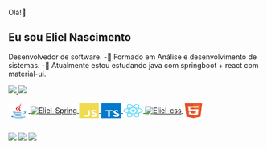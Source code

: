 Olá!👋 <h2> Eu sou Eliel Nascimento </h2> Desenvolvedor de software.
-🚀 Formado em Análise e desenvolvimento de sistemas.
-🌱 Atualmente estou estudando java com springboot + react com material-ui.
<div>
  <a href="https://github.com/ElielNascimento">
  <img height="180em" src="https://github-readme-stats.vercel.app/api?username=elielnascimento&show_icons=true&theme=dark&include_all_commits=true&count_private=true"/>
  <img height="180em" src="https://github-readme-stats.vercel.app/api/top-langs/?username=elielnascimento&layout=compact&langs_count=7&theme=dark"/>
</div>
<div style="display: inline_block"><br>
  <img align="center" alt="Eliel-Java" height="30" width="40" src="https://raw.githubusercontent.com/devicons/devicon/master/icons/java/java-original.svg">
   <img align="center" alt="Eliel-Spring" height="30" width="30" src="https://img.shields.io/badge/Spring-6DB33F?style=for-the-badge&logo=spring&logoColor=white">
  <img align="center" alt="Eliel-Js" height="30" width="40" src="https://raw.githubusercontent.com/devicons/devicon/master/icons/javascript/javascript-plain.svg">
  <img align="center" alt="Eliel-Ts" height="30" width="40" src="https://raw.githubusercontent.com/devicons/devicon/master/icons/typescript/typescript-plain.svg">
  <img align="center" alt="Eliel-React" height="30" width="40" src="https://raw.githubusercontent.com/devicons/devicon/master/icons/react/react-original.svg">
  <img align="center" alt="Eliel-css" height="30" width="30" src="https://img.shields.io/badge/CSS3-1572B6?style=for-the-badge&logo=css3&logoColor=white">
  <img align="center" alt="Eliel-HTML" height="30" width="40" src="https://raw.githubusercontent.com/devicons/devicon/master/icons/html5/html5-original.svg">
</div>
  
  ##
 
<div> 
 <a href="https://discord.com/channels/@Eliel%20Nascimento#1306" target="_blank"><img src="https://img.shields.io/badge/Discord-7289DA?style=for-the-badge&logo=discord&logoColor=white" target="_blank"></a> 
  <a href = "mailto:nascimentob.eliel@gmail.com"><img src="https://img.shields.io/badge/Gmail-D14836?style=for-the-badge&logo=gmail&logoColor=white" target="_blank"></a>
  <a href="https://www.linkedin.com/in/dev-eliel" target="_blank"><img src="https://img.shields.io/badge/-LinkedIn-%230077B5?style=for-the-badge&logo=linkedin&logoColor=white" target="_blank"></a>  
</div>
  








